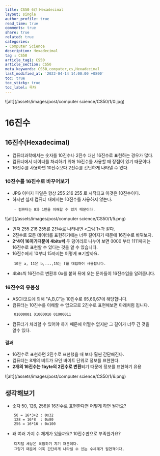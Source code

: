 ```yaml
---
title: CS50 6강 Hexadecimal
layout: single
author_profile: true
read_time: true
comments: true
share: true
related: true
categories:
- Computer Science
description: Hexadecimal
tag : CS50
article_tag1: CS50
article_section: CS50
meta_keywords: CS50,computer,cs,Hexadecimal
last_modified_at: '2022-04-14 14:00:00 +0800'
toc: true
toc_sticky: true
toc_label: 목차
---
```


![alt](/assets/images/post/computer science/CS50/1/0.jpg)


16진수
========

## 16진수(Hexadecimal)

* 컴퓨터과학에서는 숫자를 10진수나 2진수 대신 16진수로 표현하는 경우가 많다.
* 컴퓨터에서 데이터를 처리하기 위해 16진수를 사용할 때 장점이 있기 때문이다.
* 16진수를 사용하면 10진수보다 2진수를 간단하게 나타낼 수 있다.

### 10진수를 16진수로 바꾸어보기

* JPG 이미지 파일은 항상 255 216 255 로 시작되고 이것은 10진수이다.
* 하지만 실제 컴퓨터 내에서는 10진수를 사용하지 않는다.

```
    - 컴퓨터는 0과 1만을 이해할 수 있기 때문이다.
```

![alt](/assets/images/post/computer science/CS50/1/5.png)

* 먼저 255 216 255를 2진수로 나타내면 <그림 1>과 같다.
* 2진수로 모든 데이터를 표현하기에는 너무 길어지기 때문에 16진수로 바꿔보자.
* **2^4이 16이기때문에 4bits씩** 두 덩어리로 나누어 보면 0000 부터 1111까지는  
  16진수로 표현할 수 있다는 것을 알 수 있습니다.
* 16진수에서 10부터 15까지는 어떻게 표기할까요.

```
    10은 a, 11은 b,...,15는 f를 대입하여 사용합니다.
```
* 4bits씩 16진수로 변환후 0x를 붙혀 뒤에 오는 문자들이 16진수임을 알려줍니다.

### 16진수의 유용성

* ASCII코드에 의해 "A,B,C"는 10진수로 65,66,67에 해당합니다.
* 컴퓨터는 10진수를 이해할 수 없으므로 2진수로 표현해보면 아래처럼 됩니다.

```
    01000001 01000010 01000011
```

* 컴퓨터가 처리할 수 있어야 하기 때문에 어쩔수 없지만 그 길이가 너무 긴 것을  
  알수 있다.

#### 결과

* 16진수로 표현하면 2진수로 표현했을 때 보다 훨씬 간단해진다.
* 컴퓨터는 8개의 비트가 모인 바이트 단위로 정보를 표현한다. 
* **2개의 16진수는 1byte의 2진수로 변환**되기 때문에 정보를 표현하기 유용

![alt](/assets/images/post/computer science/CS50/1/6.png)

## 생각해보기 

* 숫자 50, 126, 256을 16진수로 표현한다면 어떻게 하면 될까요?

```
    50 = 16*3+2 : 0x32
    128 = 16*8  : 0x80
    256 = 16*16 : 0x100
```

* 왜 여러 가지 수 체계가 있을까요? 10진수만으로 부족한가요?

```
    디지털 세상은 복잡하기 지기 때문이다.
    그렇기 때문에 더욱 간단하게 나타낼 수 있는 수체계가 필연적이다.
```
